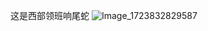 这是西部领班响尾蛇
![Image_1723832829587](https://github.com/user-attachments/assets/fac872d4-faf7-49ad-9aee-cb7a60438f35)
